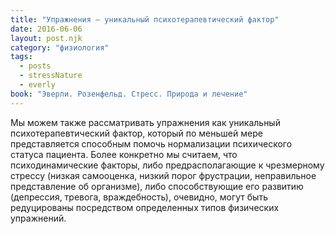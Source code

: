 ```yaml
---
title: "Упражнения – уникальный психотерапевтический фактор"
date: 2016-06-06
layout: post.njk
category: "физиология"
tags:
  - posts
  - stressNature
  - everly
book: "Эверли. Розенфельд. Стресс. Природа и лечение"
---
```


Мы можем также рассматривать упражнения как уникальный психотерапевтический фактор, который по меньшей мере представляется способным помочь нормализации психического статуса пациента. Более конкретно мы считаем, что психодинамические факторы, либо предрасполагающие к чрезмерному стрессу (низкая самооценка, низкий порог фрустрации, неправильное представление об организме), либо способствующие его развитию (депрессия, тревога, враждебность), очевидно, могут быть редуцированы посредством определенных типов физических упражнений.
